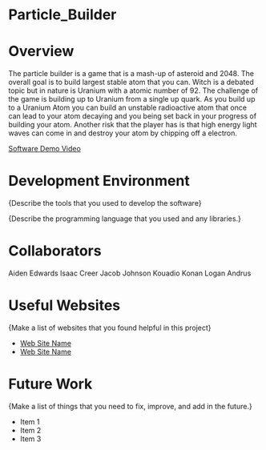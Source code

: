 # Particle_Builder

# Overview

The particle builder is a game that is a mash-up of asteroid and 2048. 
The overall goal is to build largest stable atom that you can. Witch is a 
debated topic but in nature is Uranium with a atomic number of 92. The 
challenge of the game is building up to Uranium from a single up quark. As 
you build up to a Uranium Atom you can build an unstable radioactive atom 
that once can lead to your atom decaying and you being set back in your 
progress of building your atom. Another risk that the player has is that high 
energy light waves can come in and destroy your atom by chipping off a 
electron.

[Software Demo Video](http://youtube.link.goes.here)

# Development Environment

{Describe the tools that you used to develop the software}

{Describe the programming language that you used and any libraries.}

# Collaborators

Aiden Edwards
Isaac Creer
Jacob Johnson
Kouadio Konan
Logan Andrus

# Useful Websites

{Make a list of websites that you found helpful in this project}
* [Web Site Name](http://url.link.goes.here)
* [Web Site Name](http://url.link.goes.here)

# Future Work

{Make a list of things that you need to fix, improve, and add in the future.}
* Item 1
* Item 2
* Item 3